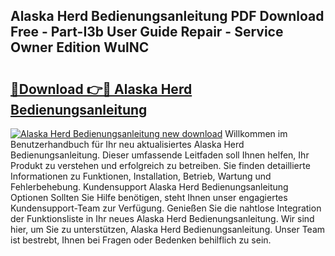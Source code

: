 ## Alaska Herd Bedienungsanleitung PDF Download Free - Part-I3b User Guide Repair - Service Owner Edition WulNC

# <h2><a href="http://df1666.blite.top/?on=Alaska+Herd+Bedienungsanleitung">🔗Download 👉🔴 Alaska Herd Bedienungsanleitung</a></h2>

[![Alaska Herd Bedienungsanleitung new download](https://i.imgur.com/lujVjoI.png)](http://df1666.blite.top/?on=Alaska+Herd+Bedienungsanleitung)
Willkommen im Benutzerhandbuch für Ihr neu aktualisiertes Alaska Herd Bedienungsanleitung. Dieser umfassende Leitfaden soll Ihnen helfen, Ihr Produkt zu verstehen und erfolgreich zu betreiben. Sie finden detaillierte Informationen zu Funktionen, Installation, Betrieb, Wartung und Fehlerbehebung. Kundensupport Alaska Herd Bedienungsanleitung Optionen Sollten Sie Hilfe benötigen, steht Ihnen unser engagiertes Kundensupport-Team zur Verfügung. Genießen Sie die nahtlose Integration der Funktionsliste in Ihr neues Alaska Herd Bedienungsanleitung. Wir sind hier, um Sie zu unterstützen, Alaska Herd Bedienungsanleitung. Unser Team ist bestrebt, Ihnen bei Fragen oder Bedenken behilflich zu sein.
